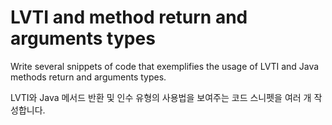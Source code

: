 # LVTI and method return and arguments types

Write several snippets of code that exemplifies the usage of LVTI and Java methods return and arguments types.

LVTI와 Java 메서드 반환 및 인수 유형의 사용법을 보여주는 코드 스니펫을 여러 개 작성합니다.
